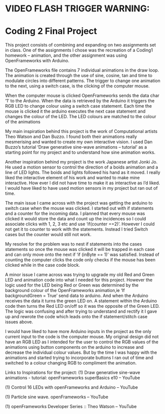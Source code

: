 # VIDEO FLASH TRIGGER WARNING:



# Coding 2 Final Project

This project consists of combining and expanding on two assignments set in class. One of the assignments I chose was the recreation of a Coding1 homework – animation, and the other assignment was using OpenFrameworks with Arduino.

The OpenFrameworks file contains 7 individual animations in the draw loop. The animation is created through the use of sine, cosine, tan and time to modulate circles into different patterns. The trigger to change one animation to the next, using a switch case, is the clicking of the computer mouse. 

When the computer mouse is clicked OpenFrameworks sends the data char ‘1’ to the Arduino. When the data is retrieved by the Arduino it triggers the RGB LED to change colour using a switch case statement. Each time the mouse is clicked it the arduino executes the next case statement and changes the colour of the LED. The LED colours are matched to the colour of the animations 

My main inspiration behind this project is the work of Computational artists Theo Watson and Dan Buzzo. I found both their animations really mesmerising and wanted to create my own interactive vision. I used Dan Buzzo’s tutorial  ‘Draw generative sine-wave animations – tutorial’ as a starting point for my project and to understand how sine animation works. 

Another inspiration behind my project is the work Japanese artist Jonki Jo. He used a motion sensor to control the direction of a boids animation and a line of LED lights. The boids and lights followed his hand as it moved. I really liked the interactive element of his work and wanted to make mine interactive. How ever I did not have time to make it as interactive as I’d liked. I would have liked to have used motion sensors in my project but ran out of time. 


The main issue I came across with the project was getting the arduino to switch case when the mouse was clicked. I started out with if statements and a counter for the incoming data. I planned that every mouse was clicked it would store the data and count up the incidences so I could associate clicks with 1, 2, 3 etc and use ‘if(counter ==2)’. However I could not get it to counter to work with the statements. Instead I tried Switch cases but the counter would still not work. 

My resolve for the problem was to nest if statements into the cases statements so once the mouse was clicked it will be trapped in each case and can only move onto the next if  ‘if (inByte == 1)’ was satisfied. Instead of counting the computer clicks the code only checks if the mouse has been clicked while in the case code block. 

A minor issue I came across was trying to upgrade my old Red and Green LED and animation code into what I needed for this project. However the logic used for the LED being Red or Green was determined by the background colour of the OpenFrameworks animation,ie ‘If backgroundGreen = True’ send data to arduino. 
And when the Arduino receives the data it turns the green LED on. A statement within the Arduino code then turns the Red LED on/off so it was the opposite of the Green LED. The logic was confusing and after trying to understand and rectify it I gave up and rewrote the code which leads onto the if statement/stitch case issues above. 

I would have liked to have more Arduino inputs in the project as the only current input to the code is the computer mouse. My original design did not have an RGB LED as I intended for the user to control the RGB values of the animations using button components on the arduino to increase and decrease the individual colour values. But by the time I was happy with the animations and started trying to incorporate buttons I ran out of time and switched to a colour changing RGB to compliment the animation. 


Links to Inspirations for the project: 
(1) Draw generative sine-wave animations - tutorial: openFrameworks superBasics e10 – YouTube

(1) Control 16 LEDs with openFrameworks and Arduino – YouTube

(1) Particle sine wave. openFrameworks – YouTube

(1) openFrameworks Developer Series :: Theo Watson – YouTube
